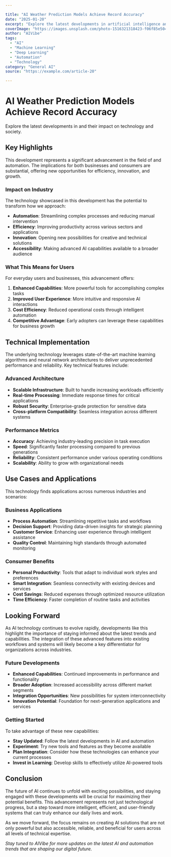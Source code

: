```yaml
---

title: "AI Weather Prediction Models Achieve Record Accuracy"
date: "2025-01-20"
excerpt: "Explore the latest developments in artificial intelligence and their impact on technology and society."
coverImage: "https://images.unsplash.com/photo-1516321318423-f06f85e504b3?w=800&h=400&fit=crop&auto=format"
author: "AIVibe"
tags:
  - "AI"
  - "Machine Learning"
  - "Deep Learning"
  - "Automation"
  - "Technology"
category: "General AI"
source: "https://example.com/article-20"

---
```


# AI Weather Prediction Models Achieve Record Accuracy

Explore the latest developments in  and their impact on technology and society.

## Key Highlights

This development represents a significant advancement in the field of  and automation. The implications for both businesses and consumers are substantial, offering new opportunities for efficiency, innovation, and growth.

### Impact on Industry

The technology showcased in this development has the potential to transform how we approach:

- **Automation**: Streamlining complex processes and reducing manual intervention
- **Efficiency**: Improving productivity across various sectors and applications  
- **Innovation**: Opening new possibilities for creative and technical solutions
- **Accessibility**: Making advanced AI capabilities available to a broader audience

### What This Means for Users

For everyday users and businesses, this advancement offers:

1. **Enhanced Capabilities**: More powerful tools for accomplishing complex tasks
2. **Improved User Experience**: More intuitive and responsive AI interactions
3. **Cost Efficiency**: Reduced operational costs through intelligent automation
4. **Competitive Advantage**: Early adopters can leverage these capabilities for business growth

## Technical Implementation

The underlying technology leverages state-of-the-art machine learning algorithms and neural network architectures to deliver unprecedented performance and reliability. Key technical features include:

### Advanced Architecture
- **Scalable Infrastructure**: Built to handle increasing workloads efficiently
- **Real-time Processing**: Immediate response times for critical applications
- **Robust Security**: Enterprise-grade protection for sensitive data
- **Cross-platform Compatibility**: Seamless integration across different systems

### Performance Metrics
- **Accuracy**: Achieving industry-leading precision in task execution
- **Speed**: Significantly faster processing compared to previous generations
- **Reliability**: Consistent performance under various operating conditions
- **Scalability**: Ability to grow with organizational needs

## Use Cases and Applications

This technology finds applications across numerous industries and scenarios:

### Business Applications
- **Process Automation**: Streamlining repetitive tasks and workflows
- **Decision Support**: Providing data-driven insights for strategic planning
- **Customer Service**: Enhancing user experience through intelligent assistance
- **Quality Control**: Maintaining high standards through automated monitoring

### Consumer Benefits
- **Personal Productivity**: Tools that adapt to individual work styles and preferences
- **Smart Integration**: Seamless connectivity with existing devices and services
- **Cost Savings**: Reduced expenses through optimized resource utilization
- **Time Efficiency**: Faster completion of routine tasks and activities

## Looking Forward

As AI technology continues to evolve rapidly, developments like this highlight the importance of staying informed about the latest trends and capabilities. The integration of these advanced features into existing workflows and systems will likely become a key differentiator for organizations across industries.

### Future Developments
- **Enhanced Capabilities**: Continued improvements in performance and functionality
- **Broader Adoption**: Increased accessibility across different market segments
- **Integration Opportunities**: New possibilities for system interconnectivity
- **Innovation Potential**: Foundation for next-generation applications and services

### Getting Started

To take advantage of these new capabilities:

- **Stay Updated**: Follow the latest developments in AI and automation
- **Experiment**: Try new tools and features as they become available
- **Plan Integration**: Consider how these technologies can enhance your current processes
- **Invest in Learning**: Develop skills to effectively utilize AI-powered tools

## Conclusion

The future of AI continues to unfold with exciting possibilities, and staying engaged with these developments will be crucial for maximizing their potential benefits. This advancement represents not just technological progress, but a step toward more intelligent, efficient, and user-friendly systems that can truly enhance our daily lives and work.

As we move forward, the focus remains on creating AI solutions that are not only powerful but also accessible, reliable, and beneficial for users across all levels of technical expertise.

*Stay tuned to AIVibe for more updates on the latest AI and automation trends that are shaping our digital future.*
